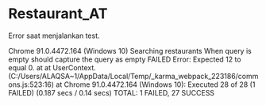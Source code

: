# Restaurant_AT

Error saat menjalankan test. 

Chrome 91.0.4472.164 (Windows 10) Searching restaurants When query is empty should capture the query as empty FAILED
        Error: Expected 12 to equal 0.
            at <Jasmine>
            at UserContext.<anonymous> (C:/Users/ALAQSA~1/AppData/Local/Temp/_karma_webpack_223186/commons.js:523:16)
            at <Jasmine>
Chrome 91.0.4472.164 (Windows 10): Executed 28 of 28 (1 FAILED) (0.187 secs / 0.14 secs)
TOTAL: 1 FAILED, 27 SUCCESS
